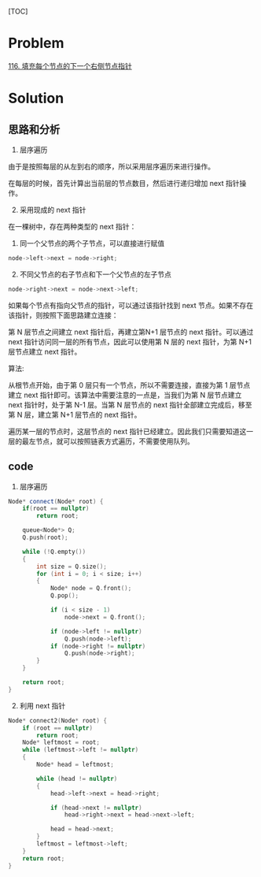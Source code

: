 [TOC]

# Problem

[116. 填充每个节点的下一个右侧节点指针](https://leetcode-cn.com/problems/populating-next-right-pointers-in-each-node/)



# Solution

## 思路和分析

1. 层序遍历

由于是按照每层的从左到右的顺序，所以采用层序遍历来进行操作。

在每层的时候，首先计算出当前层的节点数目，然后进行递归增加 next 指针操作。

2. 采用现成的 next 指针

在一棵树中，存在两种类型的 next 指针：

1. 同一个父节点的两个子节点，可以直接进行赋值

```c++
node->left->next = node->right;
```

2. 不同父节点的右子节点和下一个父节点的左子节点

```c++
node->right->next = node->next->left;
```

如果每个节点有指向父节点的指针，可以通过该指针找到 next 节点。如果不存在该指针，则按照下面思路建立连接：

第 N 层节点之间建立 next 指针后，再建立第N+1 层节点的 next 指针。可以通过 next 指针访问同一层的所有节点，因此可以使用第 N 层的 next 指针，为第 N+1 层节点建立 next 指针。

算法:

从根节点开始，由于第 0 层只有一个节点，所以不需要连接，直接为第 1 层节点建立 next 指针即可。该算法中需要注意的一点是，当我们为第 N 层节点建立 next 指针时，处于第 N-1 层。当第 N 层节点的 next 指针全部建立完成后，移至第 N 层，建立第 N+1 层节点的 next 指针。

遍历某一层的节点时，这层节点的 next 指针已经建立。因此我们只需要知道这一层的最左节点，就可以按照链表方式遍历，不需要使用队列。

## code

1. 层序遍历

```c++
Node* connect(Node* root) {
    if(root == nullptr)
        return root;

    queue<Node*> Q;
    Q.push(root);

    while (!Q.empty())
    {
        int size = Q.size();
        for (int i = 0; i < size; i++)
        {
            Node* node = Q.front();
            Q.pop();

            if (i < size - 1)
                node->next = Q.front();

            if (node->left != nullptr)
                Q.push(node->left);
            if (node->right != nullptr)
                Q.push(node->right);
        }
    }

    return root;
}
```

2. 利用 next 指针

```c++
Node* connect2(Node* root) {
    if (root == nullptr)
        return root;
    Node* leftmost = root;
    while (leftmost->left != nullptr)
    {
        Node* head = leftmost;

        while (head != nullptr)
        {
            head->left->next = head->right;

            if (head->next != nullptr) 
                head->right->next = head->next->left;

            head = head->next;
        }
        leftmost = leftmost->left;
    }
    return root;
}
```

